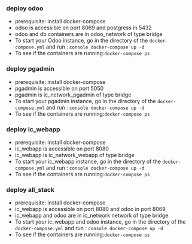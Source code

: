 ### deploy odoo

- prerequisite: install docker-compose 
- odoo is accessible on port 8069 and postgress in 5432
- odoo and db containers are in odoo_network of type bridge 
- To start your Odoo instance, go in the directory of the `docker-compose.yml` and run : `console
docker-compose up -d`
- To see if the containers are running:`docker-compose ps`

### deploy pgadmin

- prerequisite: install docker-compose 
- pgadmin is accessible on port 5050
- pgadmin is ic_network_pgadmin of type bridge 
- To start your pgadmin instance, go in the directory of the `docker-compose.yml` and run : `console
docker-compose up -d`
- To see if the containers are running:`docker-compose ps`

### deploy ic_webapp

- prerequisite: install docker-compose 
- ic_webapp is accessible on port 8080
- ic_webapp is ic_network_webapp of type bridge 
- To start your ic_webapp instance, go in the directory of the `docker-compose.yml` and run : `console
docker-compose up -d`
- To see if the containers are running:`docker-compose ps`

### deploy all_stack

- prerequisite: install docker-compose 
- ic_webapp is accessible on port 8080 and odoo in port 8069
- ic_webapp and odoo are in ic_network network of type bridge 
- To start your ic_webapp and odoo instance, go in the directory of the `docker-compose.yml` and run : `console
docker-compose up -d`
- To see if the containers are running:`docker-compose ps`
